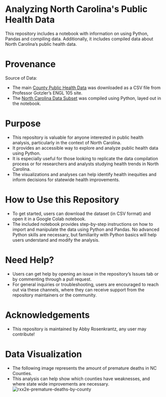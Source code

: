 # Analyzing North Carolina's Public Health Data

This repository includes a notebook with information on using Python, Pandas and compiling data. Additionally, it includes compiled data about North Carolina’s public health data.  

# Provenance

Source of Data:
- The main [County Public Health Data](https://github.com/abbyrosen123/ENGL105-AKR/blob/main/data/CountyHealthData_2014-2015.csv) was downloaded as a CSV file from Professor Gotzler’s ENGL 105 site.
- The [North Carolina Data Subset](https://github.com/abbyrosen123/ENGL105-AKR/blob/main/data/NC_subset.csv) was compiled using Python, layed out in the notebook.

# Purpose

- This repository is valuable for anyone interested in public health analysis, particularly in the context of North Carolina.
- It provides an accessible way to explore and analyze public health data using Python.
- It is especially useful for those looking to replicate the data compilation process or for researchers and analysts studying health trends in North Carolina.
- The visualizations and analyses can help identify health inequities and inform decisions for statewide health improvements.

# How to Use this Repository

- To get started, users can download the dataset (in CSV format) and open it in a Google Colab notebook.
- The included notebook provides step-by-step instructions on how to import and manipulate the data using Python and Pandas. No advanced Python skills are necessary, but familiarity with Python basics will help users understand and modify the analysis.

# Need Help?
- Users can get help by opening an issue in the repository’s Issues tab or by commenting through a pull request.
- For general inquiries or troubleshooting, users are encouraged to reach out via these channels, where they can receive support from the repository maintainers or the community.

# Acknowledgements

- This repository is maintained by Abby Rosenkrantz, any user may contribute!

# Data Visualization
- The following image represents the amount of premature deaths in NC Counties.
- This analysis can help show which counties have weaknesses, and where state wide improvements are necessary. 
![rxx2e-premature-deaths-by-county](https://github.com/user-attachments/assets/d06d4d4b-c59b-47da-a2f5-7b657800bf82)
